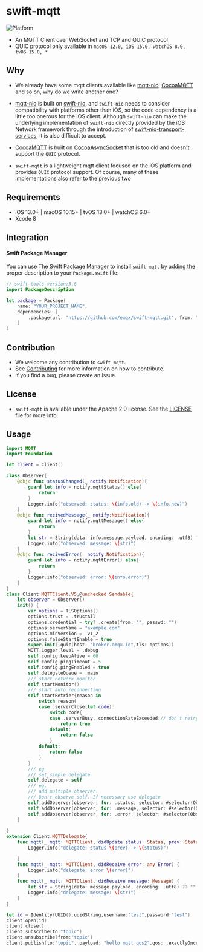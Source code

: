 # swift-mqtt
![Platform](https://img.shields.io/badge/platforms-iOS%2013.0%20%7C%20macOS%2010.15%20%7C%20tvOS%2013.0%20%7C%20watchOS%206.0-F28D00.svg)
- An MQTT Client over WebSocket and TCP and QUIC protocol
- QUIC protocol only available in `macOS 12.0, iOS 15.0, watchOS 8.0, tvOS 15.0, *`

## Why
- We already have some mqtt clients available like [mqtt-nio](https://github.com/swift-server-community/mqtt-nio.git), [CocoaMQTT](https://github.com/emqx/CocoaMQTT.git) and so on, why do we write another one?

- [mqtt-nio](https://github.com/swift-server-community/mqtt-nio.git) is built on [swift-nio](https://github.com/apple/swift-nio.git), and `swift-nio` needs to consider compatibility with platforms other than iOS, so the code dependency is a little too onerous for the iOS client. Although `swift-nio` can make the underlying implementation of `swift-nio` directly provided by the iOS Network framework through the introduction of [swift-nio-transport-services](https://github.com/apple/swift-nio-transport-services.git), it is also difficult to accept.

- [CocoaMQTT](https://github.com/emqx/CocoaMQTT.git) is built on  [CocoaAsyncSocket](https://github.com/robbiehanson/CocoaAsyncSocket.git) that is too old and doesn't support the `QUIC` protocol.

- `swift-mqtt` is a lightweight mqtt client focused on the iOS platform and provides `QUIC` protocol support. Of course, many of these implementations also refer to the previous two

## Requirements

- iOS 13.0+ | macOS 10.15+ | tvOS 13.0+ | watchOS 6.0+
- Xcode 8

## Integration

#### Swift Package Manager

You can use [The Swift Package Manager](https://swift.org/package-manager) to install `swift-mqtt` by adding the proper description to your `Package.swift` file:

```swift
// swift-tools-version:5.8
import PackageDescription

let package = Package(
    name: "YOUR_PROJECT_NAME",
    dependencies: [
        .package(url: "https://github.com/emqx/swift-mqtt.git", from: "1.2.0"),
    ]
)
```

## Contribution
- We welcome any contribution to `swift-mqtt`.
- See [Contributing](CONTRIBUTING.md) for more information on how to contribute.
- If you find a bug, please create an issue.

## License
- `swift-mqtt` is available under the Apache 2.0 license. See the [LICENSE](LICENSE.md) file for more info.

## Usage
```swift
import MQTT
import Foundation

let client = Client()

class Observer{
    @objc func statusChanged(_ notify:Notification){
        guard let info = notify.mqttStatus() else{
            return
        }
        Logger.info("observed: status: \(info.old)--> \(info.new)")
    }
    @objc func recivedMessage(_ notify:Notification){
        guard let info = notify.mqttMesaage() else{
            return
        }
        let str = String(data: info.message.payload, encoding: .utf8) ?? ""
        Logger.info("observed: message: \(str)")
    }
    @objc func recivedError(_ notify:Notification){
        guard let info = notify.mqttError() else{
            return
        }
        Logger.info("observed: error: \(info.error)")
    }
}
class Client:MQTTClient.V5,@unchecked Sendable{
    let observer = Observer()
    init() {
        var options = TLSOptions()
        options.trust = .trustAll
        options.credential = try? .create(from: "", passwd: "")
        options.serverName = "example.com"
        options.minVersion = .v1_2
        options.falseStartEnable = true
        super.init(.quic(host: "broker.emqx.io",tls: options))
        MQTT.Logger.level = .debug
        self.config.keepAlive = 60
        self.config.pingTimeout = 5
        self.config.pingEnabled = true
        self.delegateQueue = .main
        /// start network monitor
        self.startMonitor()
        /// start auto reconnecting
        self.startRetrier{reason in
            switch reason{
            case .serverClose(let code):
                switch code{
                case .serverBusy,.connectionRateExceeded:// don't retry when server is busy
                    return true
                default:
                    return false
                }
            default:
                return false
            }
        }
        /// eg
        /// set simple delegate
        self.delegate = self
        /// eg.
        /// add multiple observer.
        /// Don't observe self. If necessary use delegate
        self.addObserver(observer, for: .status, selector: #selector(Observer.statusChanged(_:)))
        self.addObserver(observer, for: .message, selector: #selector(Observer.recivedMessage(_:)))
        self.addObserver(observer, for: .error, selector: #selector(Observer.recivedError(_:)))
    }
    
}
extension Client:MQTTDelegate{
    func mqtt(_ mqtt: MQTTClient, didUpdate status: Status, prev: Status) {
        Logger.info("delegate: status \(prev)--> \(status)")

    }
    func mqtt(_ mqtt: MQTTClient, didReceive error: any Error) {
        Logger.info("delegate: error \(error)")
    }
    func mqtt(_ mqtt: MQTTClient, didReceive message: Message) {
        let str = String(data: message.payload, encoding: .utf8) ?? ""
        Logger.info("delegate: message: \(str)")
    }
}

let id = Identity(UUID().uuidString,username:"test",password:"test")
client.open(id)
client.close()
client.subscribe(to:"topic")
client.unsubscribe(from:"topic")
client.publish(to:"topic", payload: "hello mqtt qos2",qos: .exactlyOnce)

```